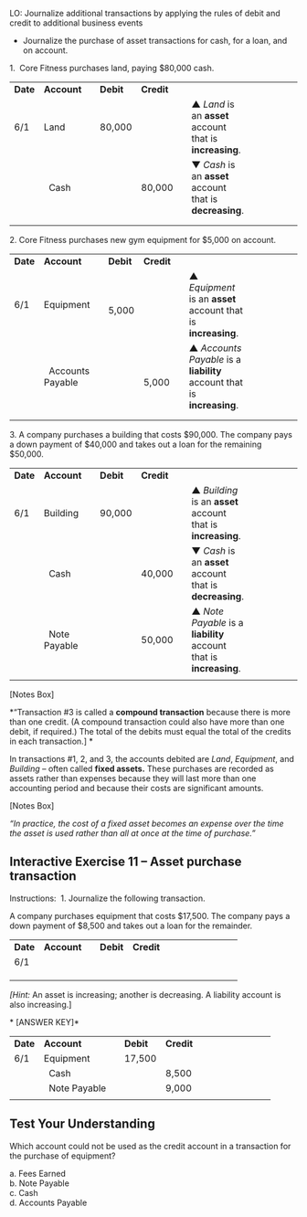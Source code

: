 LO: Journalize additional transactions by applying the rules of debit and credit to additional business events

  - Journalize the purchase of asset transactions for cash, for a loan, and on account.

1.  Core Fitness purchases land, paying $80,000 cash.

<table>
<tbody>
<tr class="odd">
<td><strong>Date</strong></td>
<td><strong>Account</strong></td>
<td></td>
<td><strong>Debit</strong></td>
<td><strong>Credit</strong></td>
<td></td>
<td></td>
<td></td>
<td></td>
<td></td>
<td></td>
<td></td>
<td></td>
</tr>
<tr class="even">
<td>6/1</td>
<td>Land</td>
<td></td>
<td>80,000</td>
<td></td>
<td></td>
<td>▲ <em>Land</em> is an <strong>asset</strong> account that is <strong>increasing</strong>.</td>
</tr>
<tr class="odd">
<td></td>
<td>  Cash</td>
<td></td>
<td></td>
<td>80,000</td>
<td></td>
<td>▼ <em>Cash</em> is an <strong>asset</strong> account that is <strong>decreasing</strong>.</td>
</tr>
<tr class="even">
<td></td>
<td></td>
<td></td>
<td></td>
<td></td>
<td></td>
<td></td>
</tr>
<tr class="odd">
<td></td>
<td></td>
<td></td>
<td></td>
<td></td>
<td></td>
<td></td>
</tr>
</tbody>
</table>

2\. Core Fitness purchases new gym equipment for $5,000 on account.

<table>
<tbody>
<tr class="odd">
<td><strong>Date</strong></td>
<td><strong>Account</strong></td>
<td></td>
<td><strong>Debit</strong></td>
<td><strong>Credit</strong></td>
<td></td>
<td></td>
<td></td>
<td></td>
<td></td>
<td></td>
<td></td>
<td></td>
</tr>
<tr class="even">
<td>6/1</td>
<td>Equipment</td>
<td></td>
<td>  5,000</td>
<td></td>
<td></td>
<td>▲ <em>Equipment</em> is an <strong>asset</strong> account that is <strong>increasing</strong>.</td>
</tr>
<tr class="odd">
<td></td>
<td>  Accounts Payable</td>
<td></td>
<td></td>
<td>  5,000</td>
<td></td>
<td>▲ <em>Accounts Payable</em> is a <strong>liability</strong> account that is <strong>increasing</strong>.  </td>
</tr>
<tr class="even">
<td></td>
<td></td>
<td></td>
<td></td>
<td></td>
<td></td>
<td></td>
</tr>
<tr class="odd">
<td></td>
<td></td>
<td></td>
<td></td>
<td></td>
<td></td>
<td></td>
</tr>
</tbody>
</table>

3\. A company purchases a building that costs $90,000. The company pays a down payment of $40,000 and takes out a loan for the remaining $50,000.

<table>
<tbody>
<tr class="odd">
<td><strong>Date</strong></td>
<td><strong>Account</strong></td>
<td></td>
<td><strong>Debit</strong></td>
<td><strong>Credit</strong></td>
<td></td>
<td></td>
<td></td>
<td></td>
<td></td>
<td></td>
<td></td>
<td></td>
</tr>
<tr class="even">
<td>6/1</td>
<td>Building</td>
<td></td>
<td>90,000</td>
<td></td>
<td></td>
<td>▲ <em>Building</em> is an <strong>asset</strong> account that is <strong>increasing</strong>.</td>
</tr>
<tr class="odd">
<td></td>
<td>  Cash</td>
<td></td>
<td></td>
<td>40,000</td>
<td></td>
<td>▼ <em>Cash</em> is an <strong>asset</strong> account that is <strong>decreasing</strong>.</td>
</tr>
<tr class="even">
<td></td>
<td>  Note Payable</td>
<td></td>
<td></td>
<td>50,000</td>
<td></td>
<td>▲ <em>Note Payable</em> is a <strong>liability</strong> account that is <strong>increasing</strong>. </td>
</tr>
<tr class="odd">
<td></td>
<td></td>
<td></td>
<td></td>
<td></td>
<td></td>
<td></td>
</tr>
</tbody>
</table>

\[Notes Box\]

*“Transaction \#3 is called a **compound transaction** because there is more than one credit. (A compound transaction could also have more than one debit, if required.) The total of the debits must equal the total of the credits in each transaction.\] *

In transactions \#1, 2, and 3, the accounts debited are *Land*, *Equipment*, and *Building* – often called **fixed assets.** These purchases are recorded as assets rather than expenses because they will last more than one accounting period and because their costs are significant amounts.

\[Notes Box\]

*“In practice, the cost of a fixed asset becomes an expense over the time the asset is used rather than all at once at the time of purchase.”*

## Interactive Exercise 11 – Asset purchase transaction

Instructions:  1. Journalize the following transaction.

A company purchases equipment that costs $17,500. The company pays a down payment of $8,500 and takes out a loan for the remainder.

<table>
<tbody>
<tr class="odd">
<td><strong>Date</strong></td>
<td><strong>Account</strong></td>
<td></td>
<td><strong>Debit</strong></td>
<td><strong>Credit</strong></td>
<td></td>
<td></td>
<td></td>
<td></td>
<td></td>
<td></td>
<td></td>
<td></td>
</tr>
<tr class="even">
<td>6/1</td>
<td></td>
<td></td>
<td></td>
<td></td>
<td></td>
<td></td>
</tr>
<tr class="odd">
<td></td>
<td></td>
<td></td>
<td></td>
<td></td>
<td></td>
<td></td>
</tr>
<tr class="even">
<td></td>
<td></td>
<td></td>
<td></td>
<td></td>
<td></td>
<td></td>
</tr>
<tr class="odd">
<td></td>
<td></td>
<td></td>
<td></td>
<td></td>
<td></td>
<td></td>
</tr>
</tbody>
</table>

*\[Hint:* An asset is increasing; another is decreasing. A liability account is also increasing.\]

* \[ANSWER KEY\]*

<table>
<tbody>
<tr class="odd">
<td><strong>Date</strong></td>
<td><strong>Account</strong></td>
<td></td>
<td><strong>Debit</strong></td>
<td><strong>Credit</strong></td>
<td></td>
<td></td>
<td></td>
<td></td>
<td></td>
<td></td>
<td></td>
<td></td>
</tr>
<tr class="even">
<td>6/1</td>
<td>Equipment</td>
<td></td>
<td>17,500</td>
<td></td>
<td></td>
<td></td>
</tr>
<tr class="odd">
<td></td>
<td>  Cash</td>
<td></td>
<td></td>
<td>8,500</td>
<td></td>
<td></td>
</tr>
<tr class="even">
<td></td>
<td>  Note Payable</td>
<td></td>
<td></td>
<td>9,000</td>
<td></td>
<td></td>
</tr>
<tr class="odd">
<td></td>
<td></td>
<td></td>
<td></td>
<td></td>
<td></td>
<td></td>
</tr>
</tbody>
</table>

## Test Your Understanding

Which account could not be used as the credit account in a transaction for the purchase of equipment?

a. Fees Earned  
b. Note Payable  
c. Cash  
d. Accounts Payable
